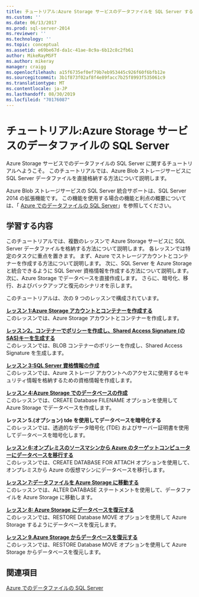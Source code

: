```yaml
---
title: チュートリアル:Azure Storage サービスのデータファイルを SQL Server する |Microsoft Docs
ms.custom: ''
ms.date: 06/13/2017
ms.prod: sql-server-2014
ms.reviewer: ''
ms.technology: ''
ms.topic: conceptual
ms.assetid: e69be67d-da1c-41ae-8c9a-6b12c8c2fb61
author: MikeRayMSFT
ms.author: mikeray
manager: craigg
ms.openlocfilehash: a15f6735ef0ef79b7eb953445c926f60f6bfb12e
ms.sourcegitcommit: 3b1f873f02af8f4e89facc7b25f8993f535061c9
ms.translationtype: MT
ms.contentlocale: ja-JP
ms.lasthandoff: 08/30/2019
ms.locfileid: "70176087"
---
```

# <a name="tutorial-sql-server-data-files-in-azure-storage-service"></a>チュートリアル:Azure Storage サービスのデータファイルの SQL Server
  Azure Storage サービスでのデータファイルの SQL Server に関するチュートリアルへようこそ。 このチュートリアルでは、Azure Blob ストレージサービスに SQL Server データファイルを直接格納する方法について説明します。  
  
 Azure Blob ストレージサービスの SQL Server 統合サポートは、SQL Server 2014 の拡張機能です。 この機能を使用する場合の機能と利点の概要については、「 [Azure でのデータファイルの SQL Server](databases/sql-server-data-files-in-microsoft-azure.md)」を参照してください。  
  
## <a name="what-you-will-learn"></a>学習する内容  
 このチュートリアルでは、複数のレッスンで Azure Storage サービスに SQL Server データファイルを格納する方法について説明します。 各レッスンでは特定のタスクに重点を置きます。 まず、Azure でストレージアカウントとコンテナーを作成する方法について説明します。 次に、SQL Server を Azure Storage と統合できるように SQL Server 資格情報を作成する方法について説明します。 次に、Azure Storage でデータベースを直接作成します。 さらに、暗号化、移行、およびバックアップと復元のシナリオを示します。  
  
 このチュートリアルは、次の 9 つのレッスンで構成されています。  
  
 **[レッスン 1:Azure Storage アカウントとコンテナーを作成する](../tutorials/lesson-1-create-windows-azure-storage-account-and-container.md)**  
 このレッスンでは、Azure Storage アカウントとコンテナーを作成します。  
  
 **[レッスン2。コンテナーでポリシーを作成し、Shared Access Signature &#40;の SAS&#41;キーを生成する](lesson-1-create-stored-access-policy-and-shared-access-signature.md)**  
 このレッスンでは、BLOB コンテナーのポリシーを作成し、Shared Access Signature を生成します。  
  
 **[レッスン 3:SQL Server 資格情報の作成](lesson-2-create-a-sql-server-credential-using-a-shared-access-signature.md)**  
 このレッスンでは、Azure ストレージ アカウントへのアクセスに使用するセキュリティ情報を格納するための資格情報を作成します。  
  
 **[レッスン 4:Azure Storage でのデータベースの作成](../relational-databases/lesson-3-database-backup-to-url.md)**  
 このレッスンでは、CREATE Database FILENAME オプションを使用して Azure Storage でデータベースを作成します。  
  
 **レッスン 5.&#40;オプション&#41; tde を使用してデータベースを暗号化する**  
 このレッスンでは、透過的なデータ暗号化 (TDE) およびサーバー証明書を使用してデータベースを暗号化します。  
  
 **[レッスン 6:オンプレミスのソースマシンから Azure のターゲットコンピューターにデータベースを移行する](lesson-5-backup-database-using-file-snapshot-backup.md)**  
 このレッスンでは、CREATE DATABASE FOR ATTACH オプションを使用して、オンプレミスから Azure の仮想マシンにデータベースを移行します。  
  
 **[レッスン 7:データファイルを Azure Storage に移動する](../relational-databases/lesson-6-generate-activity-and-backup-log-using-file-snapshot-backup.md)**  
 このレッスンでは、ALTER DATABASE ステートメントを使用して、データファイルを Azure Storage に移動します。  
  
 **[レッスン 8: Azure Storage にデータベースを復元する](../relational-databases/lesson-7-restore-a-database-to-a-point-in-time.md)**  
 このレッスンでは、RESTORE Database MOVE オプションを使用して Azure Storage するようにデータベースを復元します。  
  
 **[レッスン 9.Azure Storage からデータベースを復元する](lesson-8-restore-as-new-database-from-log-backup.md)**  
 このレッスンでは、RESTORE Database MOVE オプションを使用して Azure Storage からデータベースを復元します。  
  
## <a name="see-also"></a>関連項目  
 [Azure でのデータファイルの SQL Server](databases/sql-server-data-files-in-microsoft-azure.md)  
  
  
